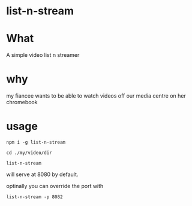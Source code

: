 list-n-stream
=============

# What

A simple video list n streamer

# why

my fiancee wants to be able to watch videos off our media centre on her chromebook

# usage

    npm i -g list-n-stream

    cd ./my/video/dir

    list-n-stream

will serve at 8080 by default.

optinally you can override the port with

    list-n-stream -p 8082
